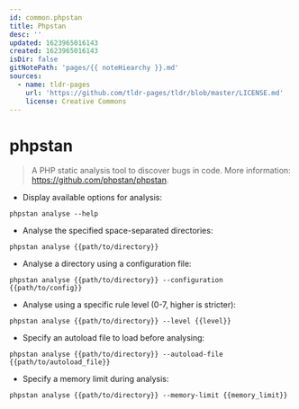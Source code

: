 ```yaml
---
id: common.phpstan
title: Phpstan
desc: ''
updated: 1623965016143
created: 1623965016143
isDir: false
gitNotePath: 'pages/{{ noteHiearchy }}.md'
sources:
  - name: tldr-pages
    url: 'https://github.com/tldr-pages/tldr/blob/master/LICENSE.md'
    license: Creative Commons
---
```

# phpstan

> A PHP static analysis tool to discover bugs in code.
> More information: <https://github.com/phpstan/phpstan>.

- Display available options for analysis:

`phpstan analyse --help`

- Analyse the specified space-separated directories:

`phpstan analyse {{path/to/directory}}`

- Analyse a directory using a configuration file:

`phpstan analyse {{path/to/directory}} --configuration {{path/to/config}}`

- Analyse using a specific rule level (0-7, higher is stricter):

`phpstan analyse {{path/to/directory}} --level {{level}}`

- Specify an autoload file to load before analysing:

`phpstan analyse {{path/to/directory}} --autoload-file {{path/to/autoload_file}}`

- Specify a memory limit during analysis:

`phpstan analyse {{path/to/directory}} --memory-limit {{memory_limit}}`

